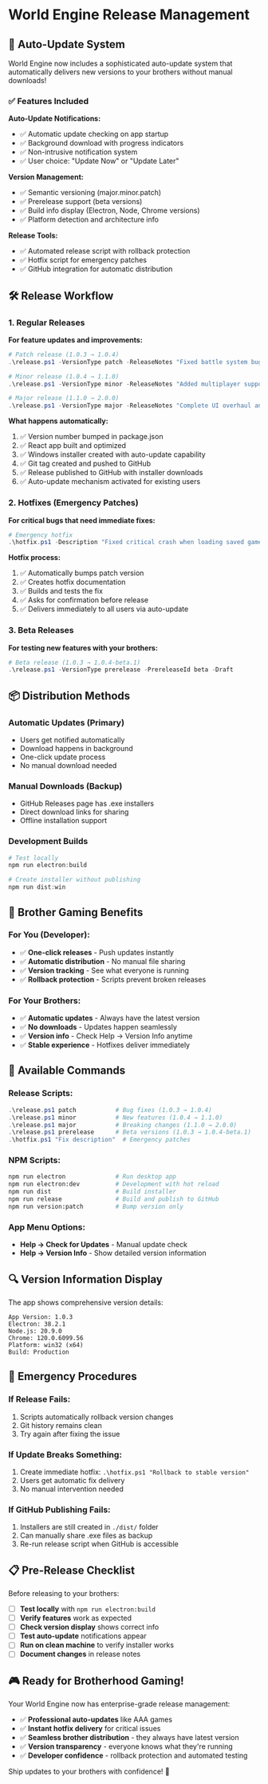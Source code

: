 # World Engine Release Management

## 🚀 Auto-Update System

World Engine now includes a sophisticated auto-update system that automatically delivers new versions to your brothers without manual downloads!

### ✅ Features Included

**Auto-Update Notifications:**
- ✅ Automatic update checking on app startup
- ✅ Background download with progress indicators  
- ✅ Non-intrusive notification system
- ✅ User choice: "Update Now" or "Update Later"

**Version Management:**
- ✅ Semantic versioning (major.minor.patch)
- ✅ Prerelease support (beta versions)
- ✅ Build info display (Electron, Node, Chrome versions)
- ✅ Platform detection and architecture info

**Release Tools:**
- ✅ Automated release script with rollback protection
- ✅ Hotfix script for emergency patches
- ✅ GitHub integration for automatic distribution

## 🛠️ Release Workflow

### 1. Regular Releases

**For feature updates and improvements:**

```powershell
# Patch release (1.0.3 → 1.0.4)
.\release.ps1 -VersionType patch -ReleaseNotes "Fixed battle system bugs and improved character portraits"

# Minor release (1.0.4 → 1.1.0) 
.\release.ps1 -VersionType minor -ReleaseNotes "Added multiplayer support and new magic schools"

# Major release (1.1.0 → 2.0.0)
.\release.ps1 -VersionType major -ReleaseNotes "Complete UI overhaul and Godot integration"
```

**What happens automatically:**
1. ✅ Version number bumped in package.json
2. ✅ React app built and optimized
3. ✅ Windows installer created with auto-update capability
4. ✅ Git tag created and pushed to GitHub
5. ✅ Release published to GitHub with installer downloads
6. ✅ Auto-update mechanism activated for existing users

### 2. Hotfixes (Emergency Patches)

**For critical bugs that need immediate fixes:**

```powershell
# Emergency hotfix
.\hotfix.ps1 -Description "Fixed critical crash when loading saved games"
```

**Hotfix process:**
1. ✅ Automatically bumps patch version
2. ✅ Creates hotfix documentation
3. ✅ Builds and tests the fix
4. ✅ Asks for confirmation before release
5. ✅ Delivers immediately to all users via auto-update

### 3. Beta Releases

**For testing new features with your brothers:**

```powershell
# Beta release (1.0.3 → 1.0.4-beta.1)
.\release.ps1 -VersionType prerelease -PrereleaseId beta -Draft
```

## 📦 Distribution Methods

### **Automatic Updates (Primary)**
- Users get notified automatically
- Download happens in background
- One-click update process
- No manual download needed

### **Manual Downloads (Backup)**
- GitHub Releases page has .exe installers
- Direct download links for sharing
- Offline installation support

### **Development Builds**
```powershell
# Test locally
npm run electron:build

# Create installer without publishing
npm run dist:win
```

## 🎯 Brother Gaming Benefits

### **For You (Developer):**
- ✅ **One-click releases** - Push updates instantly
- ✅ **Automatic distribution** - No manual file sharing
- ✅ **Version tracking** - See what everyone is running
- ✅ **Rollback protection** - Scripts prevent broken releases

### **For Your Brothers:**
- ✅ **Automatic updates** - Always have the latest version
- ✅ **No downloads** - Updates happen seamlessly
- ✅ **Version info** - Check Help → Version Info anytime
- ✅ **Stable experience** - Hotfixes deliver immediately

## 🔧 Available Commands

### **Release Scripts:**
```powershell
.\release.ps1 patch           # Bug fixes (1.0.3 → 1.0.4)
.\release.ps1 minor           # New features (1.0.4 → 1.1.0)  
.\release.ps1 major           # Breaking changes (1.1.0 → 2.0.0)
.\release.ps1 prerelease      # Beta versions (1.0.3 → 1.0.4-beta.1)
.\hotfix.ps1 "Fix description"  # Emergency patches
```

### **NPM Scripts:**
```bash
npm run electron              # Run desktop app
npm run electron:dev          # Development with hot reload
npm run dist                  # Build installer
npm run release               # Build and publish to GitHub
npm run version:patch         # Bump version only
```

### **App Menu Options:**
- **Help → Check for Updates** - Manual update check
- **Help → Version Info** - Show detailed version information

## 🔍 Version Information Display

The app shows comprehensive version details:

```
App Version: 1.0.3
Electron: 38.2.1
Node.js: 20.9.0  
Chrome: 120.0.6099.56
Platform: win32 (x64)
Build: Production
```

## 🚨 Emergency Procedures

### **If Release Fails:**
1. Scripts automatically rollback version changes
2. Git history remains clean
3. Try again after fixing the issue

### **If Update Breaks Something:**
1. Create immediate hotfix: `.\hotfix.ps1 "Rollback to stable version"`
2. Users get automatic fix delivery
3. No manual intervention needed

### **If GitHub Publishing Fails:**
1. Installers are still created in `./dist/` folder
2. Can manually share .exe files as backup
3. Re-run release script when GitHub is accessible

## 📋 Pre-Release Checklist

Before releasing to your brothers:

- [ ] **Test locally** with `npm run electron:build`
- [ ] **Verify features** work as expected
- [ ] **Check version display** shows correct info
- [ ] **Test auto-update** notifications appear
- [ ] **Run on clean machine** to verify installer works
- [ ] **Document changes** in release notes

## 🎮 Ready for Brotherhood Gaming!

Your World Engine now has enterprise-grade release management:

- ✅ **Professional auto-updates** like AAA games
- ✅ **Instant hotfix delivery** for critical issues  
- ✅ **Seamless brother distribution** - they always have latest version
- ✅ **Version transparency** - everyone knows what they're running
- ✅ **Developer confidence** - rollback protection and automated testing

Ship updates to your brothers with confidence! 🚀